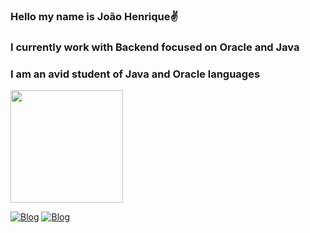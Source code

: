 ### Hello my name is João Henrique✌️
### I currently work with Backend focused on Oracle and Java
### I am an avid student of Java and Oracle languages

<div>
<a href="https://beacons.ai/joaohdez">
<img height="180em" src="https://github-readme-stats.vercel.app/api?username=joaohdez&show_icons=true&theme=dark&include_all_commits=true&count_private=true"/>
</div>

[![Blog](https://img.shields.io/badge/Oracle-F80000?style=for-the-badge&logo=Oracle&logoColor=white)](https://www.oracle.com/br/)
[![Blog](https://img.shields.io/badge/Java-F80000?style=for-the-badge&logo=Java&logoColor=white)](https://www.oracle.com/br/)


